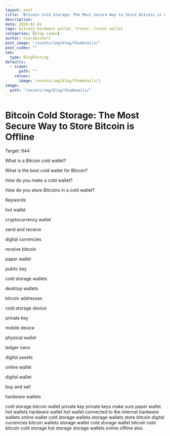 ```yaml
---
layout: post
title: "Bitcoin Cold Storage: The Most Secure Way to Store Bitcoin is Offline"
description:
date: 2020-01-01
tags: bitcoin hardware wallet, trezor, trezor wallet
categories: [blog video]
author: kiarabickers
post_image: "/assets/img/blog/thumbnails/"
post_video: ""
seo:
  type: BlogPosting
defaults:
  - scope:
      path: ""
    values:
      image: /assets/img/blog/thumbnails/1
image:
  path: "/assets/img/blog/thumbnails/"
---
```


# Bitcoin Cold Storage: The Most Secure Way to Store Bitcoin is Offline



Target: 944

What is a Bitcoin cold wallet?



What is the best cold wallet for Bitcoin?



How do you make a cold wallet?



How do you store Bitcoins in a cold wallet?



Keywords

hot wallet

cryptocurrency wallet

send and receive

digital currencies

receive bitcoin

paper wallet

public key

cold storage wallets

desktop wallets

bitcoin addresses

cold storage device

private key

mobile device

physical wallet

ledger nano

digital assets

online wallet

digital wallet

buy and sell

hardware wallets

cold storage bitcoin wallet private key private keys make sure paper wallet hot wallets hardware wallet hot wallet connected to the internet hardware wallets online wallet cold storage wallets storage wallets store bitcoin digital currencies bitcoin wallets storage wallet cold storage wallet bitcoin cold bitcoin cold storage hot storage storage wallets online offline also
